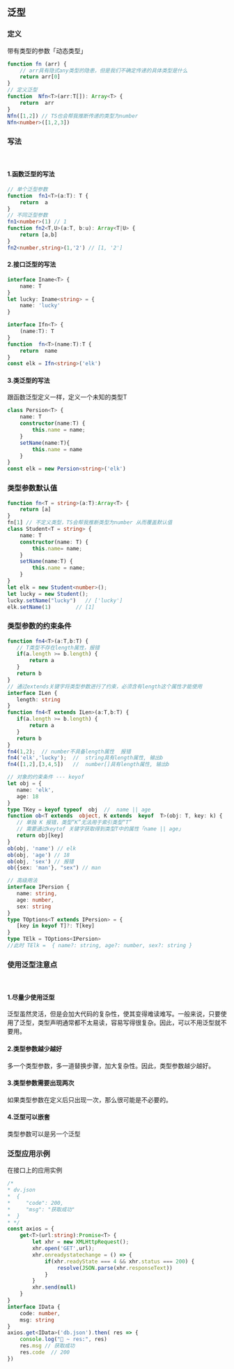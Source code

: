 
## 泛型


### 定义
带有类型的参数「动态类型」
```typescript
function fn (arr) {
    // arr具有隐式any类型的隐患，但是我们不确定传递的具体类型是什么
    return arr[0]  
}
// 定义泛型
function  Nfn<T>(arr:T[]): Array<T> {
    return  arr
}
Nfn([1,2]) // TS也会帮我推断传递的类型为number
Nfn<number>([1,2,3])
```
### 写法
<br/>

#### 1.函数泛型的写法

```typescript
// 单个泛型参数
function  fn1<T>(a:T): T {
    return  a
}
// 不同泛型参数
fn1<number>(1) // 1
function fn2<T,U>(a:T, b:u): Array<T|U> {
    return [a,b]
}
fn2<number,string>(1,'2') // [1, '2']
```
####  2.接口泛型的写法

```typescript
interface Iname<T> {
    name: T
}
let lucky: Iname<string> = {
    name: 'lucky'
}

interface Ifn<T> {
    (name:T): T
}
function  fn<T>(name:T):T {
    return  name
}
const elk = Ifn<string>('elk')
```
#### 3.类泛型的写法
跟函数泛型定义一样，定义一个未知的类型T
```typescript
class Persion<T> {
    name: T 
    constructor(name:T) {
        this.name = name;
    }
    setName(name:T){
        this.name = name
    }
}
const elk = new Persion<string>('elk')
```
### 类型参数默认值
```typescript
function fn<T = string>(a:T):Array<T> {
    return [a]
}
fn[1] // 不定义类型，TS会帮我推断类型为number 从而覆盖默认值
class Student<T = string> {
    name: T
    constructor(name: T) {
        this.name= name;
    }
    setName(name:T) {
        this.name = name;
    }
}
let elk = new Student<number>();
let lucky = new Student();
lucky.setName("lucky")   // ['lucky']
elk.setName(1)        // [1]
```
### 类型参数的约束条件
 ```typescript
function fn4<T>(a:T,b:T) {
    // T类型不存在length属性，报错
    if(a.length >= b.length) {
        return a
    }
    return b
}
// 通过extends关键字将类型参数进行了约束，必须含有length这个属性才能使用
interface ILen {
    length: string
}
function fn4<T extends ILen>(a:T,b:T) {
    if(a.length >= b.length) {
        return a
    }
    return b
}
fn4(1,2);  // number不具备length属性  报错
fn4('elk','lucky');  //  string具有length属性, 输出b
fn4([1,2],[3,4,5])   //  number[]具有length属性, 输出b

// 对象的约束条件 --- keyof
let obj = {
    name: 'elk',
    age: 18
}
type TKey = keyof typeof  obj  //  name || age  
function ob<T extends  object, K extends  keyof  T>(obj: T, key: k) {
    // 单独 K 报错，类型“K”无法用于索引类型“T”
    // 需要通过keytof 关键字获取得到类型T中的属性「name || age」
    return obj[key]
}
ob(obj, 'name') // elk
ob(obj, 'age') // 18
ob(obj, 'sex') // 报错
ob({sex: 'man'}, "sex") // man

// 高级用法
interface IPersion {
    name: string,
    age: number,
    sex: string
}
type TOptions<T extends IPersion> = {
    [key in keyof T]?: T[key]
}
type TElk = TOptions<IPersion>
//此时 TElk =  { name?: string, age?: number, sex?: string }
```

### 使用泛型注意点
<br/>

#### 1.尽量少使用泛型
  泛型虽然灵活，但是会加大代码的复杂性，使其变得难读难写。一般来说，只要使用了泛型，类型声明通常都不太易读，容易写得很复杂。因此，可以不用泛型就不要用。

#### 2.类型参数越少越好
  多一个类型参数，多一道替换步骤，加大复杂性。因此，类型参数越少越好。

#### 3.类型参数需要出现两次
  如果类型参数在定义后只出现一次，那么很可能是不必要的。

#### 4.泛型可以嵌套
  类型参数可以是另一个泛型


### 泛型应用示例
在接口上的应用实例
```typescript
/*
* dv.json
*  {
*     "code": 200,
*     "msg": "获取成功"
*  }
* */
const axios = {
    get<T>(url:string):Promise<T> {
        let xhr = new XMLHttpRequest();
        xhr.open('GET',url);
        xhr.onreadystatechange = () => {
            if(xhr.readyState === 4 && xhr.status === 200) {
                resolve(JSON.parse(xhr.responseText))
            }
        }
        xhr.send(null)
    }
}
interface IData {
    code: number,
    msg: string
}
axios.get<IData>('db.json').then( res => {
    console.log("🚀 ~ res:", res)
    res.msg // 获取成功
    res.code  // 200
})
```

